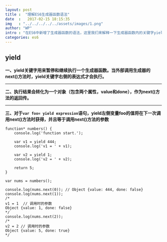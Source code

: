 ```yaml
---
layout: post
title :  "理解ES6生成器函数语法"
date  :   2017-02-15 18:15:35
img   : "../../../../../assets/images/1.png"
author: "WP"
intro : "在ES6中新增了生成器函数的语法，这里我们来解释一下生成器函数内的关键字yield"
categories: es6
---
```


## yield	

**一、yield关键字用来暂停和继续执行一个生成器函数。当外部调用生成器的next()方法时，yield关键字右侧的表达式才会执行。**
****
**二、执行结果会转化为一个对象（包含两个属性，value和done），作为next()方法的返回传。**
****
**三、对于`var foo= yield expression`语句，yield左侧变量foo的值将在下一次调用next()方法时获得，并且等于调用next()方法的参数**

	
	function* numbers() {
	    console.log('function start.');
	
	    var v1 = yield 444;
	    console.log('v1 = ' + v1);
	
	    var v2 = yield 1;
	    console.log('v2 = ' + v2);
	
	    return 5;
	}
	
	var nums = numbers();
	
	console.log(nums.next(0)); // Object {value: 444, done: false}
	console.log(nums.next(1));
	/*
	v1 = 1  // 调用时的参数
	Object {value: 1, done: false}
	*/
	console.log(nums.next(2));
	/*
	v2 = 2 // 调用时的参数
	Object {value: 5, done: true}
	*/



 





